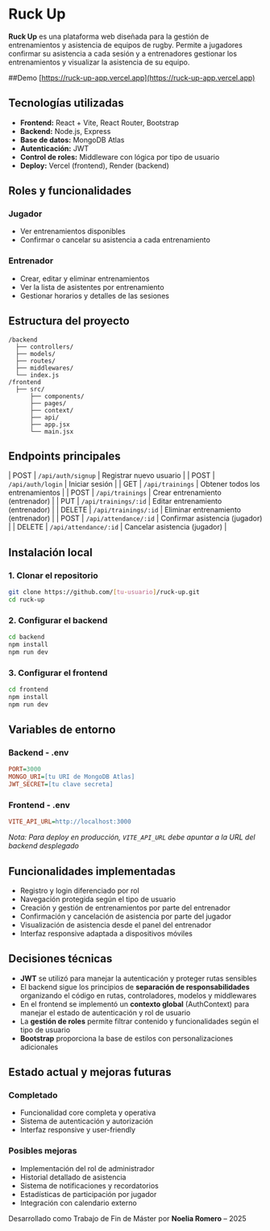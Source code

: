 # Ruck Up
**Ruck Up** es una plataforma web diseñada para la gestión de entrenamientos y asistencia de equipos de rugby. Permite a jugadores confirmar su asistencia a cada sesión y a entrenadores gestionar los entrenamientos y visualizar la asistencia de su equipo.

##Demo
[https://ruck-up-app.vercel.app](https://ruck-up-app.vercel.app)

## Tecnologías utilizadas

- **Frontend:** React + Vite, React Router, Bootstrap  
- **Backend:** Node.js, Express  
- **Base de datos:** MongoDB Atlas  
- **Autenticación:** JWT  
- **Control de roles:** Middleware con lógica por tipo de usuario  
- **Deploy:** Vercel (frontend), Render (backend)

## Roles y funcionalidades

### Jugador
- Ver entrenamientos disponibles
- Confirmar o cancelar su asistencia a cada entrenamiento

### Entrenador
- Crear, editar y eliminar entrenamientos
- Ver la lista de asistentes por entrenamiento
- Gestionar horarios y detalles de las sesiones

## Estructura del proyecto

```
/backend
  ├── controllers/
  ├── models/
  ├── routes/
  ├── middlewares/
  └── index.js
/frontend
  ├── src/
      ├── components/
      ├── pages/
      ├── context/
      ├── api/
      ├── app.jsx
      └── main.jsx
```

## Endpoints principales

| POST | `/api/auth/signup` | Registrar nuevo usuario |
| POST | `/api/auth/login` | Iniciar sesión |
| GET | `/api/trainings` | Obtener todos los entrenamientos |
| POST | `/api/trainings` | Crear entrenamiento (entrenador) |
| PUT | `/api/trainings/:id` | Editar entrenamiento (entrenador) |
| DELETE | `/api/trainings/:id` | Eliminar entrenamiento (entrenador) |
| POST | `/api/attendance/:id` | Confirmar asistencia (jugador) |
| DELETE | `/api/attendance/:id` | Cancelar asistencia (jugador) |

## Instalación local

### 1. Clonar el repositorio
```bash
git clone https://github.com/[tu-usuario]/ruck-up.git
cd ruck-up
```

### 2. Configurar el backend
```bash
cd backend
npm install
npm run dev
```

### 3. Configurar el frontend
```bash
cd frontend
npm install
npm run dev
```

## Variables de entorno

### Backend - .env
```ini
PORT=3000
MONGO_URI=[tu URI de MongoDB Atlas]
JWT_SECRET=[tu clave secreta]
```

### Frontend - .env
```ini
VITE_API_URL=http://localhost:3000
```

*Nota: Para deploy en producción, `VITE_API_URL` debe apuntar a la URL del backend desplegado*

## Funcionalidades implementadas

- Registro y login diferenciado por rol
- Navegación protegida según el tipo de usuario
- Creación y gestión de entrenamientos por parte del entrenador
- Confirmación y cancelación de asistencia por parte del jugador
- Visualización de asistencia desde el panel del entrenador
- Interfaz responsive adaptada a dispositivos móviles

## Decisiones técnicas

- **JWT** se utilizó para manejar la autenticación y proteger rutas sensibles
- El backend sigue los principios de **separación de responsabilidades** organizando el código en rutas, controladores, modelos y middlewares
- En el frontend se implementó un **contexto global** (AuthContext) para manejar el estado de autenticación y rol de usuario
- La **gestión de roles** permite filtrar contenido y funcionalidades según el tipo de usuario
- **Bootstrap** proporciona la base de estilos con personalizaciones adicionales

## Estado actual y mejoras futuras

### Completado
- Funcionalidad core completa y operativa
- Sistema de autenticación y autorización
- Interfaz responsive y user-friendly

### Posibles mejoras
- Implementación del rol de administrador
- Historial detallado de asistencia
- Sistema de notificaciones y recordatorios
- Estadísticas de participación por jugador
- Integración con calendario externo

Desarrollado como Trabajo de Fin de Máster por **Noelia Romero** – 2025
